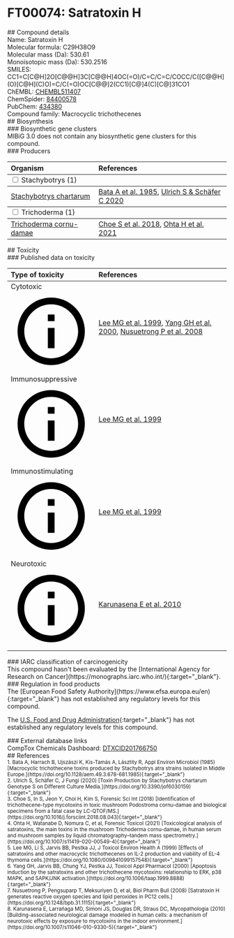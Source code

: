 
# FT00074: Satratoxin H
<div class="molecule_image" style="float:left">
<img data-smiles= CC1=C[C@H]2O[C@@H]3C[C@@H]4OC(=O)/C=C/C=C/COCC/C([C@@H](O)[C@H](C)O)=C/C(=O)OC[C@@]2(CC1)[C@]4(C)[C@]31CO1 data-smiles-options="{ 'width': 350, 'height': 350 }" />
</div>
## Compound details
<div style="overflow:hidden">
Name: Satratoxin H<br>
Molecular formula: C29H38O9<br>
Molecular mass (Da): 530.61<br>
Monoisotopic mass (Da): 530.2516<br>
<div class="break_all">
SMILES: CC1=C[C@H]2O[C@@H]3C[C@@H]4OC(=O)/C=C/C=C/COCC/C([C@@H](O)[C@H](C)O)=C/C(=O)OC[C@@]2(CC1)[C@]4(C)[C@]31CO1<br>
</div>
        ChEMBL: <a href=https://www.ebi.ac.uk/chembl/compound_report_card/CHEMBL511407 target="_blank">CHEMBL511407</a><br>
        ChemSpider: <a href=https://www.chemspider.com/Chemical-Structure.84400578.html target="_blank">84400578</a><br>
        PubChem: <a href=https://pubchem.ncbi.nlm.nih.gov/compound/434380 target="_blank">434380</a><br>
    Compound family: Macrocyclic trichothecenes<br>
</div>

<div markdown="block" class="section">
## Biosynthesis
<div markdown="block" class="subsection">
### Biosynthetic gene clusters
<div markdown="block" class="indented_block">
MIBiG 3.0 does not contain any biosynthetic gene clusters for this compound.
</div>
</div>

<div markdown="block" class="subsection">
### Producers
<table>
<thead>
<tr>
<th style="text-align: left;" role="columnheader" width="40%" data-sort-default>Organism</th>
<th style="text-align: left;" role="columnheader" width="60%">References</th>
</tr>
</thead>
        <tbody class="header">
        <tr>
        <td style="text-align: left;" colspan="2">
        <input type="checkbox" data-toggle="toggle" id=Stachybotrys>
        <label for=Stachybotrys>Stachybotrys (1)</label>
        </td>
        </tr>
        </tbody>
        <tbody class="hide">
                <tr>
                <td style="text-align: left;"><a href="https://www.ncbi.nlm.nih.gov/Taxonomy/Browser/wwwtax.cgi?mode=Info&id=74722" target="_blank">Stachybotrys chartarum</a></td>
                <td style="text-align: left;"><a href="#REF00472">Bata A et al. 1985</a>, <a href="#REF00049">Ulrich S &amp; Schäfer C 2020</a></td>
                </tr>
        </tbody>
        <tbody class="header">
        <tr>
        <td style="text-align: left;" colspan="2">
        <input type="checkbox" data-toggle="toggle" id=Trichoderma>
        <label for=Trichoderma>Trichoderma (1)</label>
        </td>
        </tr>
        </tbody>
        <tbody class="hide">
                <tr>
                <td style="text-align: left;"><a href="https://www.ncbi.nlm.nih.gov/Taxonomy/Browser/wwwtax.cgi?mode=Info&id=654480" target="_blank">Trichoderma cornu-damae</a></td>
                <td style="text-align: left;"><a href="#REF00475">Choe S et al. 2018</a>, <a href="#REF00474">Ohta H et al. 2021</a></td>
                </tr>
        </tbody>
</table>
</div>
</div>

<div markdown="block" class="section">
## Toxicity
<div markdown="block" class="subsection">
### Published data on toxicity
<table>
<thead>
<tr>
<th style="text-align: left;" role="columnheader" width="40%" data-sort-default>Type of toxicity</th>
<th style="text-align: left;" role="columnheader" width="60%">References</th>
</tr>
</thead>
<tbody>
<tr>
<td style="text-align: left;">Cytotoxic <span class="twemoji" title="Toxic to cells"><svg xmlns="http://www.w3.org/2000/svg" viewBox="0 0 24 24"><path d="M11 9h2V7h-2m1 13c-4.41 0-8-3.59-8-8s3.59-8 8-8 8 3.59 8 8-3.59 8-8 8m0-18A10 10 0 0 0 2 12a10 10 0 0 0 10 10 10 10 0 0 0 10-10A10 10 0 0 0 12 2m-1 15h2v-6h-2v6Z"></path></svg></span></td>
<td style="text-align: left;"><a href="#REF00463">Lee MG et al. 1999</a>, <a href="#REF00464">Yang GH et al. 2000</a>, <a href="#REF00062">Nusuetrong P et al. 2008</a></td>
</tr>
<tr>
<td style="text-align: left;">Immunosuppressive <span class="twemoji" title="Inhibits the immune system"><svg xmlns="http://www.w3.org/2000/svg" viewBox="0 0 24 24"><path d="M11 9h2V7h-2m1 13c-4.41 0-8-3.59-8-8s3.59-8 8-8 8 3.59 8 8-3.59 8-8 8m0-18A10 10 0 0 0 2 12a10 10 0 0 0 10 10 10 10 0 0 0 10-10A10 10 0 0 0 12 2m-1 15h2v-6h-2v6Z"></path></svg></span></td>
<td style="text-align: left;"><a href="#REF00463">Lee MG et al. 1999</a></td>
</tr>
<tr>
<td style="text-align: left;">Immunostimulating <span class="twemoji" title="Activates the immune system"><svg xmlns="http://www.w3.org/2000/svg" viewBox="0 0 24 24"><path d="M11 9h2V7h-2m1 13c-4.41 0-8-3.59-8-8s3.59-8 8-8 8 3.59 8 8-3.59 8-8 8m0-18A10 10 0 0 0 2 12a10 10 0 0 0 10 10 10 10 0 0 0 10-10A10 10 0 0 0 12 2m-1 15h2v-6h-2v6Z"></path></svg></span></td>
<td style="text-align: left;"><a href="#REF00463">Lee MG et al. 1999</a></td>
</tr>
<tr>
<td style="text-align: left;">Neurotoxic <span class="twemoji" title="Toxic to the central and/or peripheral nervous system"><svg xmlns="http://www.w3.org/2000/svg" viewBox="0 0 24 24"><path d="M11 9h2V7h-2m1 13c-4.41 0-8-3.59-8-8s3.59-8 8-8 8 3.59 8 8-3.59 8-8 8m0-18A10 10 0 0 0 2 12a10 10 0 0 0 10 10 10 10 0 0 0 10-10A10 10 0 0 0 12 2m-1 15h2v-6h-2v6Z"></path></svg></span></td>
<td style="text-align: left;"><a href="#REF00473">Karunasena E et al. 2010</a></td>
</tr>
</tbody>
</table>
</div>

<div markdown="block" class="subsection">
### IARC classification of carcinogenicity
<div markdown="block" class="indented_block">
This compound hasn't been evaluated by the [International Agency for Research on Cancer](https://monographs.iarc.who.int/){:target="_blank"}.<br>
</div>
</div>

<div markdown="block" class="subsection">
### Regulation in food products
<div markdown="block" class="indented_block">
The [European Food Safety Authority](https://www.efsa.europa.eu/en){:target="_blank"} has not established any regulatory levels for this compound. <br>

The [U.S. Food and Drug Administration](https://www.fda.gov/){:target="_blank"} has not established any regulatory levels for this compound. <br>

</div>
</div>

<div markdown="block" class="subsection">
### External database links
<div markdown="block" class="indented_block">
CompTox Chemicals Dashboard: <a href=https://comptox.epa.gov/dashboard/chemical/details/DTXCID201766750 target="_blank">DTXCID201766750</a><br>
</div>
</div>
</div>

<div markdown="block" class="section">
## References
<div markdown="block" style="font-size: smaller;">
<span id=REF00472>
1. Bata A, Harrach B, Ujszászi K, Kis-Tamás A, Lásztity R, Appl Environ Microbiol (1985) [Macrocyclic trichothecene toxins produced by Stachybotrys atra strains isolated in Middle Europe.](https://doi.org/10.1128/aem.49.3.678-681.1985){:target="_blank"}<br>
</span>

<span id=REF00049>
2. Ulrich S, Schäfer C, J Fungi (2020) [Toxin Production by Stachybotrys chartarum Genotype S on Different Culture Media.](https://doi.org/10.3390/jof6030159){:target="_blank"}<br>
</span>

<span id=REF00475>
3. Choe S, In S, Jeon Y, Choi H, Kim S, Forensic Sci Int (2018) [Identification of trichothecene-type mycotoxins in toxic mushroom Podostroma cornu-damae and biological specimens from a fatal case by LC-QTOF/MS.](https://doi.org/10.1016/j.forsciint.2018.08.043){:target="_blank"}<br>
</span>

<span id=REF00474>
4. Ohta H, Watanabe D, Nomura C, et al, Forensic Toxicol (2021) [Toxicological analysis of satratoxins, the main toxins in the mushroom Trichoderma cornu-damae, in human serum and mushroom samples by liquid chromatography–tandem mass spectrometry.](https://doi.org/10.1007/s11419-020-00549-4){:target="_blank"}<br>
</span>

<span id=REF00463>
5. Lee MG, Li S, Jarvis BB, Pestka JJ, J Toxicol Environ Health A (1999) [Effects of satratoxins and other macrocyclic trichothecenes on IL-2 production and viability of EL-4 thymoma cells.](https://doi.org/10.1080/009841099157548){:target="_blank"}<br>
</span>

<span id=REF00464>
6. Yang GH, Jarvis BB, Chung YJ, Pestka JJ, Toxicol Appl Pharmacol (2000) [Apoptosis induction by the satratoxins and other trichothecene mycotoxins: relationship to ERK, p38 MAPK, and SAPK/JNK activation.](https://doi.org/10.1006/taap.1999.8888){:target="_blank"}<br>
</span>

<span id=REF00062>
7. Nusuetrong P, Pengsuparp T, Meksuriyen D, et al, Biol Pharm Bull (2008) [Satratoxin H generates reactive oxygen species and lipid peroxides in PC12 cells.](https://doi.org/10.1248/bpb.31.1115){:target="_blank"}<br>
</span>

<span id=REF00473>
8. Karunasena E, Larrañaga MD, Simoni JS, Douglas DR, Straus DC, Mycopathologia (2010) [Building-associated neurological damage modeled in human cells: a mechanism of neurotoxic effects by exposure to mycotoxins in the indoor environment.](https://doi.org/10.1007/s11046-010-9330-5){:target="_blank"}<br>
</span>

</div>
</div>

<script type="text/javascript" src="https://unpkg.com/smiles-drawer@2.0.1/dist/smiles-drawer.min.js"></script>
<script>
    SmiDrawer.apply();
</script>
